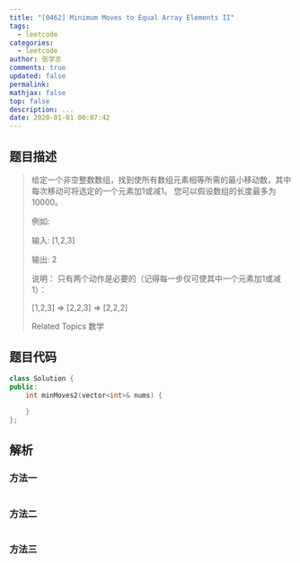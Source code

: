 ```yaml
---
title: "[0462] Minimum Moves to Equal Array Elements II"
tags:
  - leetcode
categories:
  - leetcode
author: 张学志
comments: true
updated: false
permalink:
mathjax: false
top: false
description: ...
date: 2020-01-01 00:07:42
---
```


## 题目描述

> 给定一个非空整数数组，找到使所有数组元素相等所需的最小移动数，其中每次移动可将选定的一个元素加1或减1。 您可以假设数组的长度最多为10000。 
> 
> 例如: 
> 
> 
> 输入:
> [1,2,3]
> 
> 输出:
> 2
> 
> 说明：
> 只有两个动作是必要的（记得每一步仅可使其中一个元素加1或减1）： 
> 
> [1,2,3]  =>  [2,2,3]  =>  [2,2,2]
> 
> Related Topics 数学

## 题目代码

```cpp
class Solution {
public:
    int minMoves2(vector<int>& nums) {
        
    }
};
```

## 解析

### 方法一

```cpp

```

### 方法二

```cpp

```

### 方法三

```cpp

```


